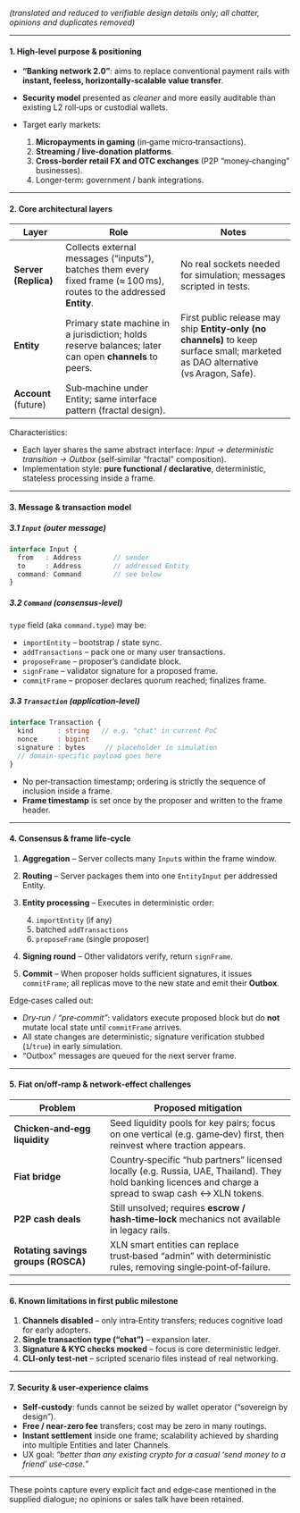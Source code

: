 
*(translated and reduced to verifiable design details only; all chatter, opinions and duplicates removed)*

---

#### 1. High‑level purpose & positioning

* **“Banking network 2.0”**: aims to replace conventional payment rails with **instant, feeless, horizontally‑scalable value transfer**.
* **Security model** presented as *cleaner* and more easily auditable than existing L2 roll‑ups or custodial wallets.
* Target early markets:

  1. **Micropayments in gaming** (in‑game micro‑transactions).
  2. **Streaming / live‑donation platforms**.
  3. **Cross‑border retail FX and OTC exchanges** (P2P “money‑changing” businesses).
  4. Longer‑term: government / bank integrations.

---

#### 2. Core architectural layers

| Layer                | Role                                                                                                                  | Notes                                                                                                                             |
| -------------------- | --------------------------------------------------------------------------------------------------------------------- | --------------------------------------------------------------------------------------------------------------------------------- |
| **Server (Replica)** | Collects external messages (“inputs”), batches them every fixed frame (≈ 100 ms), routes to the addressed **Entity**. | No real sockets needed for simulation; messages scripted in tests.                                                                |
| **Entity**           | Primary state machine in a jurisdiction; holds reserve balances; later can open **channels** to peers.                | First public release may ship **Entity‑only (no channels)** to keep surface small; marketed as DAO alternative (vs Aragon, Safe). |
| **Account** (future) | Sub‑machine under Entity; same interface pattern (fractal design).                                                    |                                                                                                                                   |

Characteristics:

* Each layer shares the same abstract interface: *Input → deterministic transition → Outbox* (self‑similar “fractal” composition).
* Implementation style: **pure functional / declarative**, deterministic, stateless processing inside a frame.

---

#### 3. Message & transaction model

##### 3.1 `Input` (outer message)

```ts
interface Input {
  from   : Address        // sender
  to     : Address        // addressed Entity
  command: Command        // see below
}
```

##### 3.2 `Command` (consensus‑level)

`type` field (aka `command.type`) may be:

* `importEntity` – bootstrap / state sync.
* `addTransactions` – pack one or many user transactions.
* `proposeFrame` – proposer’s candidate block.
* `signFrame` – validator signature for a proposed frame.
* `commitFrame` – proposer declares quorum reached; finalizes frame.

##### 3.3 `Transaction` (application‑level)

```ts
interface Transaction {
  kind      : string   // e.g. "chat" in current PoC
  nonce     : bigint
  signature : bytes     // placeholder in simulation
  // domain‑specific payload goes here
}
```

* No per‑transaction timestamp; ordering is strictly the sequence of inclusion inside a frame.
* **Frame timestamp** is set once by the proposer and written to the frame header.

---

#### 4. Consensus & frame life‑cycle

1. **Aggregation** – Server collects many `Input`s within the frame window.
2. **Routing** – Server packages them into one `EntityInput` per addressed Entity.
3. **Entity processing** – Executes in deterministic order:

   4. `importEntity` (if any)
   5. batched `addTransactions`
   6. `proposeFrame` (single proposer)
7. **Signing round** – Other validators verify, return `signFrame`.
8. **Commit** – When proposer holds sufficient signatures, it issues `commitFrame`; all replicas move to the new state and emit their **Outbox**.

Edge‑cases called out:

* *Dry‑run / “pre‑commit”*: validators execute proposed block but do **not** mutate local state until `commitFrame` arrives.
* All state changes are deterministic; signature verification stubbed (`1`/`true`) in early simulation.
* “Outbox” messages are queued for the next server frame.

---

#### 5. Fiat on/off‑ramp & network‑effect challenges

| Problem                             | Proposed mitigation                                                                                                                                      |
| ----------------------------------- | -------------------------------------------------------------------------------------------------------------------------------------------------------- |
| **Chicken‑and‑egg liquidity**       | Seed liquidity pools for key pairs; focus on one vertical (e.g. game‑dev) first, then reinvest where traction appears.                                   |
| **Fiat bridge**                     | Country‑specific “hub partners” licensed locally (e.g. Russia, UAE, Thailand). They hold banking licences and charge a spread to swap cash ↔ XLN tokens. |
| **P2P cash deals**                  | Still unsolved; requires **escrow / hash‑time‑lock** mechanics not available in legacy rails.                                                            |
| **Rotating savings groups (ROSCA)** | XLN smart entities can replace trust‑based “admin” with deterministic rules, removing single‑point‑of‑failure.                                           |

---

#### 6. Known limitations in first public milestone

1. **Channels disabled** – only intra‑Entity transfers; reduces cognitive load for early adopters.
2. **Single transaction type (“chat”)** – expansion later.
3. **Signature & KYC checks mocked** – focus is core deterministic ledger.
4. **CLI‑only test‑net** – scripted scenario files instead of real networking.

---

#### 7. Security & user‑experience claims

* **Self‑custody**: funds cannot be seized by wallet operator (“sovereign by design”).
* **Free / near‑zero fee** transfers; cost may be zero in many routings.
* **Instant settlement** inside one frame; scalability achieved by sharding into multiple Entities and later Channels.
* UX goal: *“better than any existing crypto for a casual ‘send money to a friend’ use‑case.”*

---

These points capture every explicit fact and edge‑case mentioned in the supplied dialogue; no opinions or sales talk have been retained.
